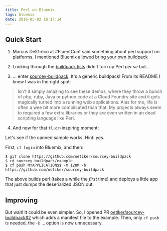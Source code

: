 ```yaml
---
title: Perl on Bluemix
tags: bluemix
date: 2016-05-02 16:17:14
---
```



Quick Start
---

1. Marcus DelGreco at #FluentConf said something about perl support on platforms.
I mentioned Bluemix allowed [bring your own buildpack](https://console.ng.bluemix.net/docs/cfapps/byob.html)

2. Looking through the [buildpack lists](https://docs.pivotal.io/pivotalcf/buildpacks/) didn't turn up Perl *per se* but…

3. … enter [sourcey-buildpack](https://github.com/oetiker/sourcey-buildpack). 
It's a generic buildpack!
 From its README I knew I was in the right spot:
>Isn't it simply amazing to see these demos, where they throw a 
>bunch of php, ruby, Java or python code at a Cloud Foundry site
> and it gets magically turned into a running web applications. 
>Alas for me, life is often a wee bit more complicated than that.
> My projects always seem to required a few extra libraries or they
> are even written in an dead scripting language like Perl.

4. And now for that `tl;dr`-inspiring moment:

Let's see if the canned sample works. Hint: yes.

First, `cf login` into Bluemix, and then:

    $ git clone https://github.com/oetiker/sourcey-buildpack
    $ cd sourcey-buildpack/example
    $ cf push MYAPPLICATION$$ -m 128M -b https://github.com/oetiker/sourcey-buildpack

The above builds perl (takes a while the *first* time) and deploys a 
little app that just dumps the deserialized JSON out.

Improving
---

But wait! It could be even simpler.
So, I opened PR
[oetiker/sourcey-buildpack#2](https://github.com/oetiker/sourcey-buildpack/pull/2)
which adds a manifest file to the example. Then, only `cf push` is needed,
the `-b …` option is now unnecessary.


